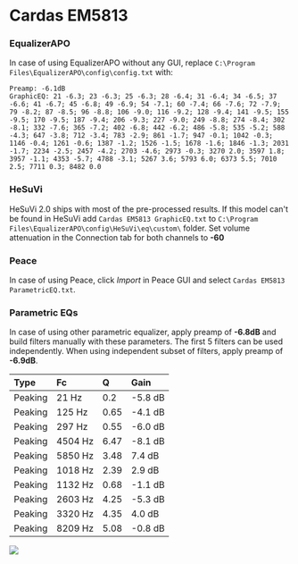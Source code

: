 # Cardas EM5813

### EqualizerAPO
In case of using EqualizerAPO without any GUI, replace `C:\Program Files\EqualizerAPO\config\config.txt`
with:
```
Preamp: -6.1dB
GraphicEQ: 21 -6.3; 23 -6.3; 25 -6.3; 28 -6.4; 31 -6.4; 34 -6.5; 37 -6.6; 41 -6.7; 45 -6.8; 49 -6.9; 54 -7.1; 60 -7.4; 66 -7.6; 72 -7.9; 79 -8.2; 87 -8.5; 96 -8.8; 106 -9.0; 116 -9.2; 128 -9.4; 141 -9.5; 155 -9.5; 170 -9.5; 187 -9.4; 206 -9.3; 227 -9.0; 249 -8.8; 274 -8.4; 302 -8.1; 332 -7.6; 365 -7.2; 402 -6.8; 442 -6.2; 486 -5.8; 535 -5.2; 588 -4.3; 647 -3.8; 712 -3.4; 783 -2.9; 861 -1.7; 947 -0.1; 1042 -0.3; 1146 -0.4; 1261 -0.6; 1387 -1.2; 1526 -1.5; 1678 -1.6; 1846 -1.3; 2031 -1.7; 2234 -2.5; 2457 -4.2; 2703 -4.6; 2973 -0.3; 3270 2.0; 3597 1.8; 3957 -1.1; 4353 -5.7; 4788 -3.1; 5267 3.6; 5793 6.0; 6373 5.5; 7010 2.5; 7711 0.3; 8482 0.0
```

### HeSuVi
HeSuVi 2.0 ships with most of the pre-processed results. If this model can't be found in HeSuVi add
`Cardas EM5813 GraphicEQ.txt` to `C:\Program Files\EqualizerAPO\config\HeSuVi\eq\custom\` folder.
Set volume attenuation in the Connection tab for both channels to **-60**

### Peace
In case of using Peace, click *Import* in Peace GUI and select `Cardas EM5813 ParametricEQ.txt`.

### Parametric EQs
In case of using other parametric equalizer, apply preamp of **-6.8dB** and build filters manually
with these parameters. The first 5 filters can be used independently.
When using independent subset of filters, apply preamp of **-6.9dB**.

| Type    | Fc      |    Q | Gain    |
|:--------|:--------|:-----|:--------|
| Peaking | 21 Hz   | 0.2  | -5.8 dB |
| Peaking | 125 Hz  | 0.65 | -4.1 dB |
| Peaking | 297 Hz  | 0.55 | -6.0 dB |
| Peaking | 4504 Hz | 6.47 | -8.1 dB |
| Peaking | 5850 Hz | 3.48 | 7.4 dB  |
| Peaking | 1018 Hz | 2.39 | 2.9 dB  |
| Peaking | 1132 Hz | 0.68 | -1.1 dB |
| Peaking | 2603 Hz | 4.25 | -5.3 dB |
| Peaking | 3320 Hz | 4.35 | 4.0 dB  |
| Peaking | 8209 Hz | 5.08 | -0.8 dB |

![](https://raw.githubusercontent.com/jaakkopasanen/AutoEq/master/results/innerfidelity/sbaf-serious/Cardas%20EM5813/Cardas%20EM5813.png)